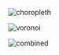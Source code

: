 ![choropleth](https://user-images.githubusercontent.com/81723867/163874014-00802c24-d640-4001-bc99-11d5a4c77509.png)






![voronoi](https://user-images.githubusercontent.com/81723867/163874037-c95c9b7a-2de9-447b-85fc-e5a927c28308.png)




![combined](https://user-images.githubusercontent.com/81723867/163874102-8dce93f4-bbc2-4cdb-a4e3-0e5ead3f4e62.png)
